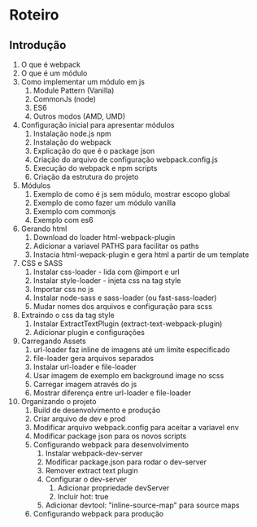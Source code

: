 # Roteiro

## Introdução
1. O que é webpack
2. O que é um módulo
3. Como implementar um módulo em js
    1. Module Pattern (Vanilla)
    2. CommonJs (node)
    3. ES6
    4. Outros modos (AMD, UMD)
4. Configuração inicial para apresentar módulos
    1. Instalação node.js npm
    2. Instalação do webpack
    3. Explicação do que é o package json
    4. Criação do arquivo de configuração webpack.config.js
    5. Execução do webpack e npm scripts
    6. Criação da estrutura do projeto
5. Módulos
    1. Exemplo de como é js sem módulo, mostrar escopo global
    2. Exemplo de como fazer um módulo vanilla
    3. Exemplo com commonjs
    4. Exemplo com es6
6. Gerando html
    1. Download do loader html-webpack-plugin
    2. Adicionar a variavel PATHS para facilitar os paths
    3. Instacia html-wepack-plugin e gera html a partir de um template
7. CSS e SASS
    1. Instalar css-loader - lida com @import e url
    2. Instalar style-loader -  injeta css na tag style
    3. Importar css no js
    4. Instalar node-sass e sass-loader (ou fast-sass-loader)
    5. Mudar nomes dos arquivos e configuração para scss
8. Extraindo o css da tag style
    1. Instalar ExtractTextPlugin (extract-text-webpack-plugin)
    2. Adicionar plugin e configurações
9. Carregando Assets
    1. url-loader faz inline de imagens até um limite especificado
    2. file-loader gera arquivos separados
    3. Instalar url-loader e file-loader
    4. Usar imagem de exemplo em background image no scss
    5. Carregar imagem através do js
    6. Mostrar diferença entre url-loader e file-loader
10. Organizando o projeto
    1. Build de desenvolvimento e produção
    2. Criar arquivo de dev e prod
    3. Modificar arquivo webpack.config para aceitar a variavel env
    4. Modificar package json para os novos scripts
    5. Configurando webpack para desenvolvimento
        1. Instalar webpack-dev-server
        2. Modificar package.json para rodar o dev-server
        3. Remover extract text plugin
        4. Configurar o dev-server
            1. Adicionar propriedade devServer
            2. Incluir hot: true
        5. Adicionar  devtool: "inline-source-map" para source maps
    6. Configurando webpack para produção
